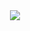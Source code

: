 <div align="center">
  <img src="https://pokemon-status.vercel.app/?pokemon=rayquaza&user=andreyhordinee&theme=bulbasaur">
</div>

<!---
andreyhordinee/andreyhordinee is a ✨ special ✨ repository because its `README.md` (this file) appears on your GitHub profile.
You can click the Preview link to take a look at your changes.
--->
